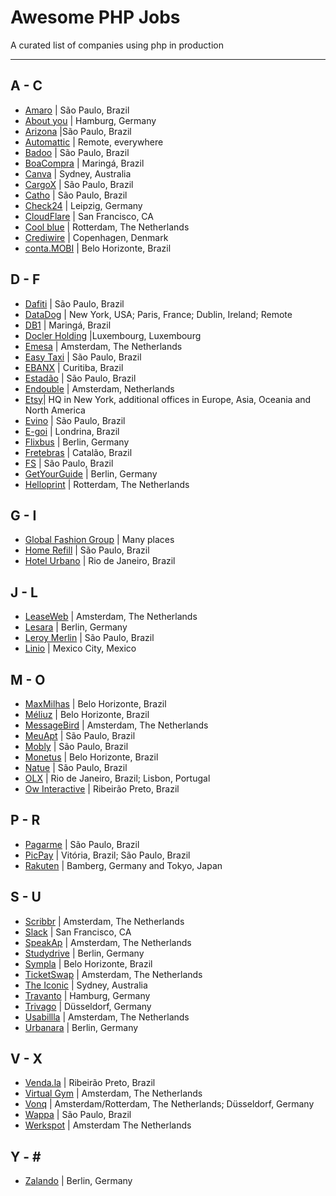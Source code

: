 # Awesome PHP Jobs

A curated list of companies using php in production

---

## A - C

- [Amaro](https://about.amaro.com/jobs) | São Paulo, Brazil
- [About you](https://corporate.aboutyou.de/de/jobs) | Hamburg, Germany
- [Arizona](http://arizona.global) |São Paulo, Brazil
- [Automattic](https://automattic.com/work-with-us/) | Remote, everywhere
- [Badoo](https://team.badoo.com/jobs/all-positions/) | São Paulo, Brazil
- [BoaCompra](https://boacompra.com/) | Maringá, Brazil
- [Canva](https://about.canva.com/careers/) | Sydney, Australia
- [CargoX](http://www.cargox.com.br) | São Paulo, Brazil
- [Catho](http://www.catho.com.br) | São Paulo, Brazil
- [Check24](http://www.check24.de) | Leipzig, Germany
- [CloudFlare](https://www.cloudflare.com/careers/) | San Francisco, CA
- [Cool blue](https://www.careersatcoolblue.com/) | Rotterdam, The Netherlands
- [Crediwire](https://crediwire.com) | Copenhagen, Denmark
- [conta.MOBI](http://conta.mobi) | Belo Horizonte, Brazil

## D - F

- [Dafiti](https://www.dafiti.com.br) | São Paulo, Brazil
- [DataDog](https://www.datadoghq.com/) | New York, USA; Paris, France; Dublin, Ireland; Remote
- [DB1](https://www.db1.com.br/) | Maringá, Brazil
- [Docler Holding](https://doclerholding.recruitee.com/) |Luxembourg, Luxembourg
- [Emesa](https://www.werkenbijemesa.nl/) | Amsterdam, The Netherlands
- [Easy Taxi](http://easytaxi.com.br) | São Paulo, Brazil
- [EBANX](http://ebanx.com) | Curitiba, Brazil
- [Estadão](http://estadao.com.br) | São Paulo, Brazil
- [Endouble](http://endouble.com) | Amsterdam, Netherlands
- [Etsy](https://www.etsy.com/careers)| HQ in New York, additional offices in Europe, Asia, Oceania and North America
- [Evino](http://jobs.kenoby.com/evino) | São Paulo, Brazil
- [E-goi](https://mkt.e-goi.com/w/1HQe1pze1ebLP5NHgXVcKed126cf0fe!uid?_ga=2.36155296.1440273502.1582720155-481127290.1576235316&egu=wplsy95keu4g0bvg) | Londrina, Brazil
- [Flixbus](https://www.flixbus.com/company/jobs) | Berlin, Germany
- [Fretebras](https://www.fretebras.com.br) | Catalão, Brazil
- [FS](http://fs.com.br) | São Paulo, Brazil
- [GetYourGuide](https://careers.getyourguide.com/) | Berlin, Germany
- [Helloprint](http://jobs.helloprint.com) | Rotterdam, The Netherlands

## G - I

- [Global Fashion Group](http://global-fashion-group.com/) | Many places
- [Home Refill](www.homerefill.com.br) | São Paulo, Brazil
- [Hotel Urbano](www.hotelurbano.com) | Rio de Janeiro, Brazil

## J - L

- [LeaseWeb](https://www.leaseweb.com/career) | Amsterdam, The Netherlands
- [Lesara](https://corporate.lesara.com/career) | Berlin, Germany
- [Leroy Merlin](http://leroymerlin.com.br) | São Paulo, Brazil
- [Linio](http://linio.applytojob.com/apply) | Mexico City, Mexico

## M - O

- [MaxMilhas](http://www.maxmilhas.com.br) | Belo Horizonte, Brazil
- [Méliuz](http://www.meliuz.com.br) | Belo Horizonte, Brazil
- [MessageBird](https://www.messagebird.com/en/careers) | Amsterdam, The Netherlands
- [MeuApt](https://www.meuapt.com.br) | São Paulo, Brazil
- [Mobly](http://www.mobly.com.br/) | São Paulo, Brazil
- [Monetus](http://www.monetus.com.br) | Belo Horizonte, Brazil
- [Natue](http://www.natue.com.br) | São Paulo, Brazil
- [OLX](http://www.olx.com.br) | Rio de Janeiro, Brazil; Lisbon, Portugal
- [Ow Interactive](http://www.owinteractive.com/vagas/) | Ribeirão Preto, Brazil

## P - R

- [Pagarme](http://pagar.me) | São Paulo, Brazil
- [PicPay](https://www.picpay.com) | Vitória, Brazil; São Paulo, Brazil
- [Rakuten](http://global.rakuten.com/en/) | Bamberg, Germany and Tokyo, Japan

## S - U

- [Scribbr](https://scribbr.homerun.co/) | Amsterdam, The Netherlands
- [Slack](https://slack.com/jobs) | San Francisco, CA
- [SpeakAp](https://speakap.com/en/speakap_jobs/) | Amsterdam, The Netherlands
- [Studydrive](https://www.studydrive.net/company/studydrive-gmbh) | Berlin, Germany
- [Sympla](http://www.sympla.com.br) | Belo Horizonte, Brazil
- [TicketSwap](https://ticketswap.homerun.co) | Amsterdam, The Netherlands
- [The Iconic](http://www.theiconic.com.au/opportunities/) | Sydney, Australia
- [Travanto](https://www.travanto.de/unternehmen/jobs) | Hamburg, Germany
- [Trivago](http://company.trivago.com/jobs) | Düsseldorf, Germany
- [Usabillla](https://jobs.usabilla.com/) | Amsterdam, The Netherlands
- [Urbanara](https://careers.jobscore.com/careers/urbanara) | Berlin, Germany

## V - X

- [Venda.la](https://vendala.com.br/) | Ribeirão Preto, Brazil
- [Virtual Gym](https://virtuagym.com/software/en/jobs/) | Amsterdam, The Netherlands
- [Vonq](https://www.vonq.com/) | Amsterdam/Rotterdam, The Netherlands; Düsseldorf, Germany
- [Wappa](https://br.linkedin.com/company/wappa-taxi/careers) | São Paulo, Brazil
- [Werkspot](https://www.careersatwerkspot.com/) | Amsterdam The Netherlands

## Y - \#

- [Zalando](https://jobs.zalando.com) | Berlin, Germany
